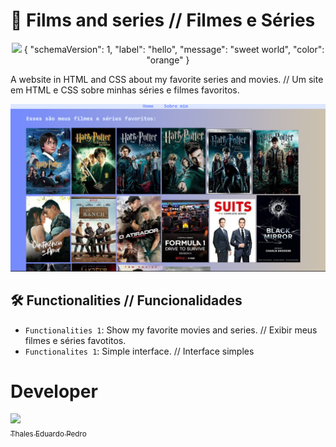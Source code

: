 # 🎥 Films and series // Filmes e Séries
<p align="center">
<img loading="lazy" src="http://img.shields.io/static/v1?label=STATUS&message=UNDER%20DEVELOPMENT&color=GREEN&style=for-the-badge"/>
 { "schemaVersion": 1, "label": "hello", "message": "sweet world", "color": "orange" }
</p>


 A website in HTML and CSS about my favorite series and movies. // Um site em HTML e CSS sobre  minhas séries e filmes favoritos.

 ![Filmes Preview](Series.png)

 ## 🛠️ Functionalities // Funcionalidades
- `Functionalities 1`: Show my favorite movies and series. // Exibir meus filmes e séries favotitos.
- `Functionalites 1`: Simple interface. // Interface simples 

 # Developer
 [<img loading="lazy" src="https://avatars.githubusercontent.com/u/89024257?v=4" width=115><br><sub>Thales Eduardo Pedro</sub>](https://github.com/thales32k)

